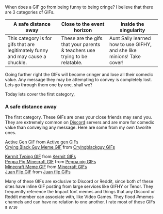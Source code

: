 When does a GIF go from being funny to being cringe? I believe that there are 3 categories of GIFs.

A safe distance away | Close to the event horizon | Inside the singularity
--- | --- | ---
This category is for gifs that are legitimately funny and may cause a chuckle. | These are the gifs that your parents & teachers use trying to be relatable. | Aunt Sally learned how to use GIFHY, and she like minions! Take cover!

Going further right the GIFs will become cringer and lose all their comedic value. Any message they may be attempting to convey is completely lost. Lets go through them one by one, shall we?

Today lets cover the first category,

### A safe distance away

The first category. These GIFs are ones your close friends may send you. They are extremely common on [Discord](/discord) servers and are more for comedic value than conveying any message. Here are some from my own favorite ones.

<div class="tenor-gif-embed" data-postid="19015568" data-share-method="host" data-width="60%" data-aspect-ratio="1.0"><a href="https://tenor.com/view/active-gen-gif-19015568">Active Gen GIF</a> from <a href="https://tenor.com/search/activegen-gifs">Active gen GIFs</a></div><script type="text/javascript" async src="https://tenor.com/embed.js"></script>

<div class="tenor-gif-embed" data-postid="11746329" data-share-method="host" data-width="60%" data-aspect-ratio="0.982142857142857"><a href="https://tenor.com/view/crying-black-guy-meme-sad-gif-11746329">Crying Black Guy Meme GIF</a> from <a href="https://tenor.com/search/cryingblackguy-gifs">Cryingblackguy GIFs</a></div><script type="text/javascript" async src="https://tenor.com/embed.js"></script>

<p><div class="tenor-gif-embed" data-postid="4851885" data-share-method="host" data-width="60%" data-aspect-ratio="1.7913669064748199"><a href="https://tenor.com/view/kermit-typing-essay-school-smart-gif-4851885">Kermit Typing GIF</a> from <a href="https://tenor.com/search/kermit-gifs">Kermit GIFs</a></div><script type="text/javascript" async src="https://tenor.com/embed.js"></script>

<div class="tenor-gif-embed" data-postid="14960039" data-share-method="host" data-width="60%" data-aspect-ratio="1.7785714285714287"><a href="https://tenor.com/view/peppa-pig-minecraft-meme-peppa-pig-minecraft-meme-gif-14960039">Peppa Pig Minecraft GIF</a> from <a href="https://tenor.com/search/peppapig-gifs">Peppa pig GIFs</a></div><script type="text/javascript" async src="https://tenor.com/embed.js"></script>

<div class="tenor-gif-embed" data-postid="18131334" data-share-method="host" data-width="60%" data-aspect-ratio="0.9558232931726907"><a href="https://tenor.com/view/minecraft-meme-gif-18131334">Minecraft Meme GIF</a> from <a href="https://tenor.com/search/minecraft-gifs">Minecraft GIFs</a></div><script type="text/javascript" async src="https://tenor.com/embed.js"></script>

<div class="tenor-gif-embed" data-postid="18577803" data-share-method="host" data-width="60%" data-aspect-ratio="0.7991967871485944"><a href="https://tenor.com/view/juan-flip-gif-18577803">Juan Flip GIF</a> from <a href="https://tenor.com/search/juanflip-gifs">Juan flip GIFs</a></div><script type="text/javascript" async src="https://tenor.com/embed.js"></script>

Many of these GIFs are exclusive to Discord or Reddit, since both of these sites have inline GIF posting from large services like GIFHY or Tenor. They frequently reference the Impact font memes and things that any Discord or Reddit member can associate with, like Video Games. They flood #memes channels and can have no relation to one another. I rate most of these GIFs a `8/10`
